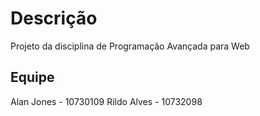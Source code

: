 # Descrição

Projeto da disciplina de Programação Avançada para Web

## Equipe

Alan Jones - 10730109
Rildo Alves - 10732098